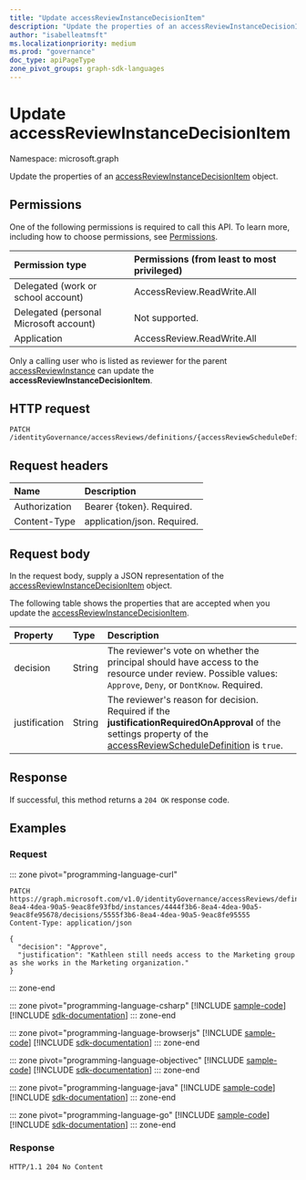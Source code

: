 ```yaml
---
title: "Update accessReviewInstanceDecisionItem"
description: "Update the properties of an accessReviewInstanceDecisionItem object."
author: "isabelleatmsft"
ms.localizationpriority: medium
ms.prod: "governance"
doc_type: apiPageType
zone_pivot_groups: graph-sdk-languages
---
```


# Update accessReviewInstanceDecisionItem
Namespace: microsoft.graph

Update the properties of an [accessReviewInstanceDecisionItem](../resources/accessreviewinstancedecisionitem.md) object.

## Permissions
One of the following permissions is required to call this API. To learn more, including how to choose permissions, see [Permissions](/graph/permissions-reference).

|Permission type|Permissions (from least to most privileged)|
|:---|:---|
|Delegated (work or school account)|AccessReview.ReadWrite.All|
|Delegated (personal Microsoft account)|Not supported.|
|Application|AccessReview.ReadWrite.All|

Only a calling user who is listed as reviewer for the parent [accessReviewInstance](../resources/accessreviewinstance.md) can update the **accessReviewInstanceDecisionItem**.

## HTTP request

<!-- {
  "blockType": "ignored"
}
-->
``` http
PATCH /identityGovernance/accessReviews/definitions/{accessReviewScheduleDefinitionId}/instances/{accessReviewInstanceId}/decisions/{accessReviewInstanceDecisionItemId}
```

## Request headers
|Name|Description|
|:---|:---|
|Authorization|Bearer {token}. Required.|
|Content-Type|application/json. Required.|

## Request body
In the request body, supply a JSON representation of the [accessReviewInstanceDecisionItem](../resources/accessreviewinstancedecisionitem.md) object.

The following table shows the properties that are accepted when you update the [accessReviewInstanceDecisionItem](../resources/accessreviewinstancedecisionitem.md).

|Property|Type|Description|
|:---|:---|:---|
|decision|String|The reviewer's vote on whether the principal should have access to the resource under review. Possible values: `Approve`, `Deny`, or `DontKnow`. Required.|
|justification|String|The reviewer's reason for decision. Required if the **justificationRequiredOnApproval** of the settings property of the [accessReviewScheduleDefinition](../resources/accessreviewscheduledefinition.md) is `true`.|

## Response

If successful, this method returns a `204 OK` response code.

## Examples

### Request

::: zone pivot="programming-language-curl"
<!-- {
  "blockType": "request",
  "name": "update_accessreviewinstancedecisionitem"
}
-->
``` http
PATCH https://graph.microsoft.com/v1.0/identityGovernance/accessReviews/definitions/abadf3b6-8ea4-4dea-90a5-9eac8fe93fbd/instances/4444f3b6-8ea4-4dea-90a5-9eac8fe95678/decisions/5555f3b6-8ea4-4dea-90a5-9eac8fe95555
Content-Type: application/json

{
  "decision": "Approve",
  "justification": "Kathleen still needs access to the Marketing group as she works in the Marketing organization."
}
```

::: zone-end

::: zone pivot="programming-language-csharp"
[!INCLUDE [sample-code](../includes/snippets/csharp/update-accessreviewinstancedecisionitem-csharp-snippets.md)]
[!INCLUDE [sdk-documentation](../includes/snippets/snippets-sdk-documentation-link.md)]
::: zone-end

::: zone pivot="programming-language-browserjs"
[!INCLUDE [sample-code](../includes/snippets/javascript/update-accessreviewinstancedecisionitem-javascript-snippets.md)]
[!INCLUDE [sdk-documentation](../includes/snippets/snippets-sdk-documentation-link.md)]
::: zone-end

::: zone pivot="programming-language-objectivec"
[!INCLUDE [sample-code](../includes/snippets/objc/update-accessreviewinstancedecisionitem-objc-snippets.md)]
[!INCLUDE [sdk-documentation](../includes/snippets/snippets-sdk-documentation-link.md)]
::: zone-end

::: zone pivot="programming-language-java"
[!INCLUDE [sample-code](../includes/snippets/java/update-accessreviewinstancedecisionitem-java-snippets.md)]
[!INCLUDE [sdk-documentation](../includes/snippets/snippets-sdk-documentation-link.md)]
::: zone-end

::: zone pivot="programming-language-go"
[!INCLUDE [sample-code](../includes/snippets/go/update-accessreviewinstancedecisionitem-go-snippets.md)]
[!INCLUDE [sdk-documentation](../includes/snippets/snippets-sdk-documentation-link.md)]
::: zone-end

### Response
<!-- {
  "blockType": "response",
  "truncated": true
}
-->
``` http
HTTP/1.1 204 No Content
```
